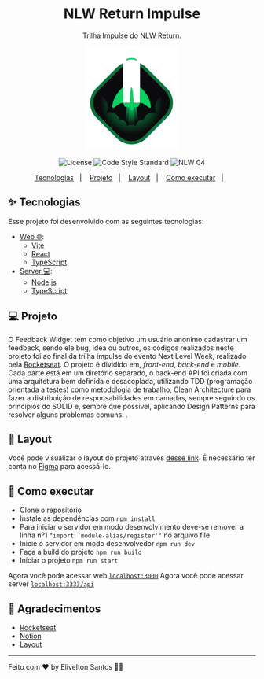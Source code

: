 <h1 align="center">NLW Return Impulse</h1>
<p align="center">Trilha Impulse do NLW Return.</p>

<p align="center">
  <img src="./.github/icon.svg" />
</p>

<p align="center">
  <img src="https://img.shields.io/static/v1?label=license&message=MIT&color=8257E5&labelColor=000000" alt="License">
  <img src="https://img.shields.io/static/v1?label=code style&message=standard&color=8257E5&labelColor=000000" alt="Code Style Standard">
  <img src="https://img.shields.io/static/v1?label=NLW&message=04&color=8257E5&labelColor=000000" alt="NLW 04" />
</p>

<p align="center">
  <a href="#-tecnologias">Tecnologias</a>&nbsp;&nbsp;&nbsp;|&nbsp;&nbsp;&nbsp;
  <a href="#-projeto">Projeto</a>&nbsp;&nbsp;&nbsp;|&nbsp;&nbsp;&nbsp;
  <a href="#-layout">Layout</a>&nbsp;&nbsp;&nbsp;|&nbsp;&nbsp;&nbsp;
  <a href="#-como-executar">Como executar</a>&nbsp;&nbsp;&nbsp;|&nbsp;&nbsp;&nbsp;
</p>

## ✨ Tecnologias

Esse projeto foi desenvolvido com as seguintes tecnologias:
- [Web 🌐](./web):
  - [Vite](https://vitejs.dev/)
  - [React](https://reactjs.org)
  - [TypeScript](https://www.typescriptlang.org/)
- [Server 💻](./server):
  - [Node.js](https://nodejs.org/en/)
  - [TypeScript](https://www.typescriptlang.org/)

## 💻 Projeto

O Feedback Widget tem como objetivo um usuário anonimo cadastrar um feedback, sendo ele bug, idea ou outros, os códigos realizados neste projeto foi ao final da trilha impulse do evento Next Level Week, realizado pela [Rocketseat](https://www.rocketseat.com.br/).
O projeto é dividido em, _front-end_, _back-end_ e _mobile_. Cada parte está em um diretório separado, o back-end API foi criada com uma arquitetura bem definida e desacoplada, utilizando TDD (programação orientada a testes) como metodologia de trabalho, Clean Architecture para fazer a distribuição de responsabilidades em camadas, sempre seguindo os princípios do SOLID e, sempre que possível, aplicando Design Patterns para resolver alguns problemas comuns. .


## 🔖 Layout

Você pode visualizar o layout do projeto através [desse link](https://www.figma.com/file/VYGIFEa3ejW4Sx4PFy6Iuj/Feedback-Widget). É necessário ter conta no [Figma](http://figma.com/) para acessá-lo.


## 🚀 Como executar

- Clone o repositório
- Instale as dependências com `npm install`
- Para iniciar o servidor em modo desenvolvimento deve-se remover a linha nº1 `"import 'module-alias/register'"` no arquivo file
- Inicie o servidor em modo desenvolvedor `npm run dev`
- Faça a build do projeto `npm run build`
- Iniciar o projeto `npm run start`

Agora você pode acessar web [`localhost:3000`](http://localhost:3000)
Agora você pode acessar server [`localhost:3333/api`](http://localhost:3333/api)


## 💜 Agradecimentos

- [Rocketseat](https://www.rocketseat.com.br/)
- [Notion](https://efficient-sloth-d85.notion.site/Impulse-58f2daadb8e1433894420cbc57571087)
- [Layout](https://www.figma.com/community/file/1102912516166573468)

---

Feito com ♥ by Elivelton Santos 👋🏻